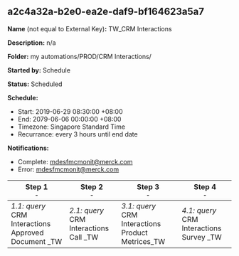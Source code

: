 ## a2c4a32a-b2e0-ea2e-daf9-bf164623a5a7

**Name** (not equal to External Key)**:** TW_CRM Interactions

**Description:** n/a

**Folder:** my automations/PROD/CRM Interactions/

**Started by:** Schedule

**Status:** Scheduled

**Schedule:**

* Start: 2019-06-29 08:30:00 +08:00
* End: 2079-06-06 00:00:00 +08:00
* Timezone: Singapore Standard Time
* Recurrance: every 3 hours until end date

**Notifications:**

* Complete: mdesfmcmonit@merck.com
* Error: mdesfmcmonit@merck.com

| Step 1<br>_<small>-</small>_ | Step 2<br>_<small>-</small>_ | Step 3<br>_<small>-</small>_ | Step 4<br>_<small>-</small>_ |
| --- | --- | --- | --- |
| _1.1: query_<br>CRM Interactions Approved Document _TW | _2.1: query_<br>CRM Interactions Call _TW | _3.1: query_<br>CRM Interactions Product Metrices_TW | _4.1: query_<br>CRM Interactions Survey _TW |
